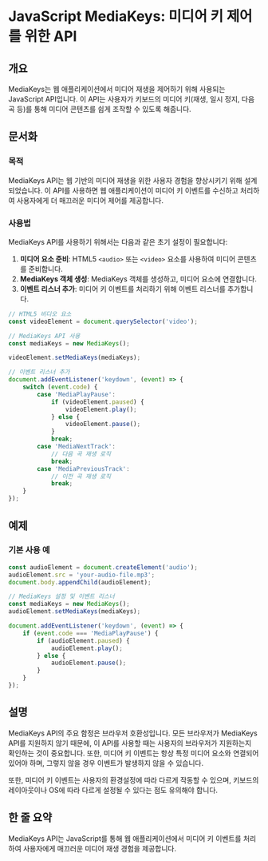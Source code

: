 <!--
Meta Description: # JavaScript MediaKeys: 미디어 키 제어를 위한 API ## 개요 MediaKeys는 웹 애플리케이션에서 미디어 재생을 제어하기 위해 사용되는 JavaScript API입니다. 이 API는 사용자가 키보드의 미디어 키(재생, 일시 정지, 다음 곡 등)...
Meta Keywords: mediakeys, 미디어, audioelement, videoelement, document
-->

# JavaScript MediaKeys: 미디어 키 제어를 위한 API

## 개요
MediaKeys는 웹 애플리케이션에서 미디어 재생을 제어하기 위해 사용되는 JavaScript API입니다. 이 API는 사용자가 키보드의 미디어 키(재생, 일시 정지, 다음 곡 등)를 통해 미디어 콘텐츠를 쉽게 조작할 수 있도록 해줍니다.

## 문서화
### 목적
MediaKeys API는 웹 기반의 미디어 재생을 위한 사용자 경험을 향상시키기 위해 설계되었습니다. 이 API를 사용하면 웹 애플리케이션이 미디어 키 이벤트를 수신하고 처리하여 사용자에게 더 매끄러운 미디어 제어를 제공합니다.

### 사용법
MediaKeys API를 사용하기 위해서는 다음과 같은 초기 설정이 필요합니다:

1. **미디어 요소 준비**: HTML5 `<audio>` 또는 `<video>` 요소를 사용하여 미디어 콘텐츠를 준비합니다.
2. **MediaKeys 객체 생성**: MediaKeys 객체를 생성하고, 미디어 요소에 연결합니다.
3. **이벤트 리스너 추가**: 미디어 키 이벤트를 처리하기 위해 이벤트 리스너를 추가합니다.

```javascript
// HTML5 비디오 요소
const videoElement = document.querySelector('video');

// MediaKeys API 사용
const mediaKeys = new MediaKeys();

videoElement.setMediaKeys(mediaKeys);

// 이벤트 리스너 추가
document.addEventListener('keydown', (event) => {
    switch (event.code) {
        case 'MediaPlayPause':
            if (videoElement.paused) {
                videoElement.play();
            } else {
                videoElement.pause();
            }
            break;
        case 'MediaNextTrack':
            // 다음 곡 재생 로직
            break;
        case 'MediaPreviousTrack':
            // 이전 곡 재생 로직
            break;
    }
});
```

## 예제
### 기본 사용 예
```javascript
const audioElement = document.createElement('audio');
audioElement.src = 'your-audio-file.mp3';
document.body.appendChild(audioElement);

// MediaKeys 설정 및 이벤트 리스너
const mediaKeys = new MediaKeys();
audioElement.setMediaKeys(mediaKeys);

document.addEventListener('keydown', (event) => {
    if (event.code === 'MediaPlayPause') {
        if (audioElement.paused) {
            audioElement.play();
        } else {
            audioElement.pause();
        }
    }
});
```

## 설명
MediaKeys API의 주요 함정은 브라우저 호환성입니다. 모든 브라우저가 MediaKeys API를 지원하지 않기 때문에, 이 API를 사용할 때는 사용자의 브라우저가 지원하는지 확인하는 것이 중요합니다. 또한, 미디어 키 이벤트는 항상 특정 미디어 요소와 연결되어 있어야 하며, 그렇지 않을 경우 이벤트가 발생하지 않을 수 있습니다.

또한, 미디어 키 이벤트는 사용자의 환경설정에 따라 다르게 작동할 수 있으며, 키보드의 레이아웃이나 OS에 따라 다르게 설정될 수 있다는 점도 유의해야 합니다.

## 한 줄 요약
MediaKeys API는 JavaScript를 통해 웹 애플리케이션에서 미디어 키 이벤트를 처리하여 사용자에게 매끄러운 미디어 재생 경험을 제공합니다.